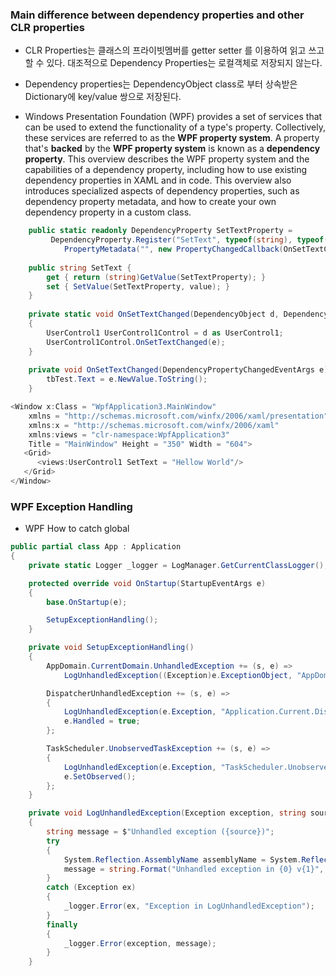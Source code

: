 ### Main difference between __dependency properties__ and other CLR properties
- CLR Properties는 클래스의 프라이빗멤버를 getter setter 를 이용하여 읽고 쓰고 할 수 있다. 대조적으로 Dependency Properties는 로컬객체로 저장되지 않는다.

- Dependency properties는 DependencyObject class로 부터 상속받은 Dictionary에 key/value 쌍으로 저장된다.

- Windows Presentation Foundation (WPF) provides a set of services that can be used to extend the functionality of a type's property. Collectively, these services are referred to as the __WPF property system__. A property that's __backed__ by the __WPF property system__ is known as a __dependency property__. This overview describes the WPF property system and the capabilities of a dependency property, including how to use existing dependency properties in XAML and in code. This overview also introduces specialized aspects of dependency properties, such as dependency property metadata, and how to create your own dependency property in a custom class.



```csharp
    public static readonly DependencyProperty SetTextProperty = 
         DependencyProperty.Register("SetText", typeof(string), typeof(UserControl1), new 
            PropertyMetadata("", new PropertyChangedCallback(OnSetTextChanged))); 
				
    public string SetText { 
        get { return (string)GetValue(SetTextProperty); } 
        set { SetValue(SetTextProperty, value); } 
    } 
		
    private static void OnSetTextChanged(DependencyObject d, DependencyPropertyChangedEventArgs e) 
    { 
        UserControl1 UserControl1Control = d as UserControl1; 
        UserControl1Control.OnSetTextChanged(e); 
    } 
		
    private void OnSetTextChanged(DependencyPropertyChangedEventArgs e) { 
        tbTest.Text = e.NewValue.ToString(); 
    }  
```

```csharp
<Window x:Class = "WpfApplication3.MainWindow" 
   	xmlns = "http://schemas.microsoft.com/winfx/2006/xaml/presentation" 
	xmlns:x = "http://schemas.microsoft.com/winfx/2006/xaml" 
   	xmlns:views = "clr-namespace:WpfApplication3"
   	Title = "MainWindow" Height = "350" Width = "604"> 
   <Grid> 
      <views:UserControl1 SetText = "Hellow World"/> 
   </Grid> 
</Window> 
```

### WPF Exception Handling

- WPF How to catch global 

```csharp
public partial class App : Application
{
    private static Logger _logger = LogManager.GetCurrentClassLogger();

    protected override void OnStartup(StartupEventArgs e)
    {
        base.OnStartup(e);

        SetupExceptionHandling();
    }

    private void SetupExceptionHandling()
    {
        AppDomain.CurrentDomain.UnhandledException += (s, e) =>
            LogUnhandledException((Exception)e.ExceptionObject, "AppDomain.CurrentDomain.UnhandledException");

        DispatcherUnhandledException += (s, e) =>
        {
            LogUnhandledException(e.Exception, "Application.Current.DispatcherUnhandledException");
            e.Handled = true;
        };

        TaskScheduler.UnobservedTaskException += (s, e) =>
        {
            LogUnhandledException(e.Exception, "TaskScheduler.UnobservedTaskException");
            e.SetObserved();
        };
    }

    private void LogUnhandledException(Exception exception, string source)
    {
        string message = $"Unhandled exception ({source})";
        try
        {
            System.Reflection.AssemblyName assemblyName = System.Reflection.Assembly.GetExecutingAssembly().GetName();
            message = string.Format("Unhandled exception in {0} v{1}", assemblyName.Name, assemblyName.Version);
        }
        catch (Exception ex)
        {
            _logger.Error(ex, "Exception in LogUnhandledException");
        }
        finally
        {
            _logger.Error(exception, message);
        }
    }
```
